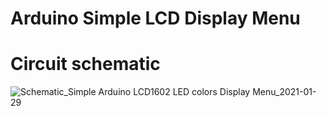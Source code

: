 # Arduino Simple LCD Display Menu

# Circuit schematic
![Schematic_Simple Arduino LCD1602 LED colors Display Menu_2021-01-29](https://user-images.githubusercontent.com/77835086/106278326-47857380-6286-11eb-9d78-9bdf104f79a6.png)
